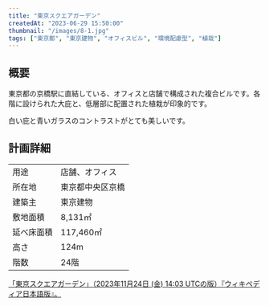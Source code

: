 ```yaml
---
title: "東京スクエアガーデン"
createdAt: "2023-06-29 15:50:00"
thumbnail: "/images/8-1.jpg"
tags: ["東京都", "東京建物", "オフィスビル", "環境配慮型", "植栽"]
---
```


## 概要
東京都の京橋駅に直結している、オフィスと店舗で構成された複合ビルです。各階に設けられた大庇と、低層部に配置された植栽が印象的です。

白い庇と青いガラスのコントラストがとても美しいです。


## 計画詳細
| | |
| ---- | ----
| 用途 | 店舗、オフィス
| 所在地 | 東京都中央区京橋
| 建築主 | 東京建物
| 敷地面積 | 8,131㎡
| 延べ床面積 | 117,460㎡
| 高さ | 124m
| 階数 | 24階

[「東京スクエアガーデン」（2023年11月24日 (金) 14:03 UTCの版）『ウィキペディア日本語版』。](https://ja.wikipedia.org/wiki/%E6%9D%B1%E4%BA%AC%E3%82%B9%E3%82%AF%E3%82%A8%E3%82%A2%E3%82%AC%E3%83%BC%E3%83%87%E3%83%B3)